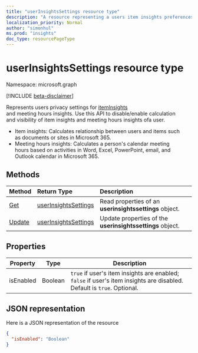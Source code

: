 ```yaml
---
title: "userInsightsSettings resource type"
description: "A resource representing a users item insights preferences"
localization_priority: Normal
author: "simonhul"
ms.prod: "insights"
doc_type: resourcePageType
---
```


# userInsightsSettings resource type

Namespace: microsoft.graph

[!INCLUDE [beta-disclaimer](../../includes/beta-disclaimer.md)]

Represents users privacy settings for [itemInsights](iteminsights.md) and meeting hours insights. Use this API to disable/enable calculation and visibility of item insights and meeting hours insights ofa user. 

- Item insights: Calculates relationship between users and items such as documents or sites in Microsoft 365.  
- Meeting hours insights: Calculates a person's calendar meeting hours based on activities in Word, Excel, PowerPoint, email, and Outlook calendar in Microsoft 365.

## Methods

| Method                                                 | Return Type                                                   | Description                                                                                        |
|:-------------------------------------------------------|:--------------------------------------------------------------|:---------------------------------------------------------------------------------------------------|
| [Get](../api/userinsightssettings-get.md)       | [userInsightsSettings](userinsightssettings.md) | Read properties of an **userinsightssettings** object.  |
| [Update](../api/userinsightssettings-update.md) | [userInsightsSettings](userinsightssettings.md) | Update properties of the **userinsightssettings** object. |

## Properties
| Property                   | Type                                                  | Description                                                                                                                                                         |
|----------------------------|-------------------------------------------------------|---------------------------------------------------------------------------------------------------------------------------------------------------------------------|
| isEnabled     | Boolean  |  `true` if user's item insights are enabled; `false` if user's item insights are disabled. Default is `true`. Optional.|

## JSON representation

Here is a JSON representation of the resource
<!-- {
  "blockType": "resource",
  "optionalProperties": [],
  "@odata.type": "microsoft.graph.userInsightsSettings"
}-->

```json
{
  "isEnabled": "Boolean"
}
```



